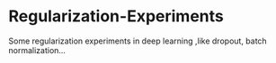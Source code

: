 # Regularization-Experiments
Some regularization experiments in deep learning ,like dropout, batch normalization...
